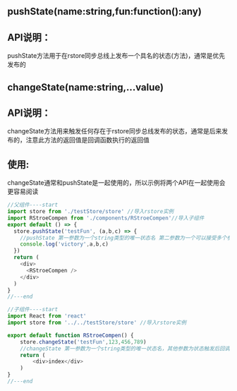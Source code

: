 ## **pushState**(name:string,fun:function():any) 

## API说明：

pushState方法用于在rstore同步总线上发布一个具名的状态(方法)，通常是优先发布的

## **changeState**(name:string,...value)

## API说明：

changeState方法用来触发任何存在于rstore同步总线发布的状态，通常是后来发布的，注意此方法的返回值是回调函数执行的返回值

## 使用:
changeState通常和pushState是一起使用的，所以示例将两个API在一起使用会更容易阅读

```javascript
//父组件----start
import store from './testStore/store' //导入rstore实例
import RStroeCompen from './components/RStroeCompen'//导入子组件
export default () => {
  store.pushState('testFun', (a,b,c) => {  
    //pushState 第一参数为一个string类型的唯一状态名 第二参数为一个可以接受多个参数的回调函数
    console.log('victory',a,b,c)
  })
  return (
    <div>
      <RStroeCompen />
    </div>
  )
}
//---end

//子组件----start
import React from 'react'
import store from '../../testStore/store' //导入rstore实例

export default function RStroeCompen() {
    store.changeState('testFun',123,456,789)
    //changeState 第一参数为一个string类型的唯一状态名，其他参数为状态触发后回调函数的形参，返回值是状态触发的回调函数后的返回值
    return (
        <div>index</div>
    )
}
//---end
```

